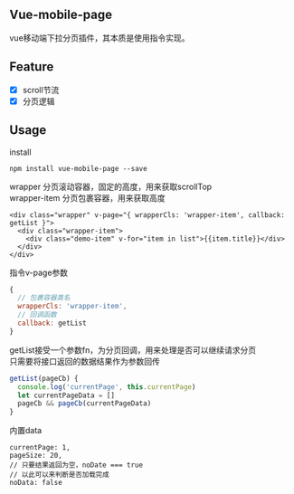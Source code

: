 ## Vue-mobile-page
vue移动端下拉分页插件，其本质是使用指令实现。

## Feature
 - [x] scroll节流   
 - [x] 分页逻辑

## Usage

install
```
npm install vue-mobile-page --save
```

wrapper 分页滚动容器，固定的高度，用来获取scrollTop  
wrapper-item 分页包裹容器，用来获取高度
```vue
<div class="wrapper" v-page="{ wrapperCls: 'wrapper-item', callback: getList }">
  <div class="wrapper-item">
    <div class="demo-item" v-for="item in list">{{item.title}}</div>
  </div>
</div>
```

指令v-page参数
```js
{ 
  // 包裹容器类名
  wrapperCls: 'wrapper-item', 
  // 回调函数
  callback: getList 
}
```

getList接受一个参数fn，为分页回调，用来处理是否可以继续请求分页  
只需要将接口返回的数据结果作为参数回传

```js
getList(pageCb) {
  console.log('currentPage', this.currentPage)
  let currentPageData = []
  pageCb && pageCb(currentPageData)
}
```

内置data
```
currentPage: 1,
pageSize: 20,
// 只要结果返回为空，noDate === true
// 以此可以来判断是否加载完成
noData: false
```


